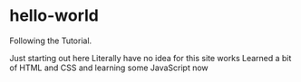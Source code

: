 # hello-world
Following the Tutorial.

Just starting out here
Literally have no idea for this site works
Learned a bit of HTML and CSS and learning some JavaScript now
